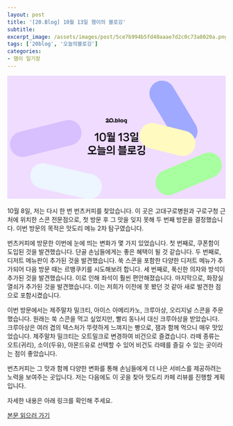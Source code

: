 ```yaml
---
layout: post
title: '[20.Blog] 10월 13일 햄이의 블로깅'
subtitle: 
excerpt_image: /assets/images/post/5ce7b994b5fd40aaae7d2c0c73a8020a.png
tags: ['20blog', '오늘의블로깅']
categories: 
- 햄이 일기장
---
```


![메인 이미지](/assets/images/post/5ce7b994b5fd40aaae7d2c0c73a8020a.png)

10월 8일, 저는 다시 한 번 번츠커피를 찾았습니다. 이 곳은 고대구로병원과 구로구청 근처에 위치한 스콘 전문점으로, 첫 방문 후 그 맛을 잊지 못해 두 번째 방문을 결정했습니다. 이번 방문의 목적은 맛도리 메뉴 2차 탐구였습니다.

번츠커피에 방문한 이번에 눈에 띄는 변화가 몇 가지 있었습니다. 첫 번째로, 쿠폰함이 도입된 것을 발견했습니다. 단골 손님들에게는 좋은 혜택이 될 것 같습니다. 두 번째로, 디저트 메뉴판이 추가된 것을 발견했습니다. 쑥 스콘을 포함한 다양한 디저트 메뉴가 추가되어 다음 방문 때는 르뱅쿠키를 시도해보려 합니다. 세 번째로, 푹신한 의자와 방석이 추가된 것을 발견했습니다. 이로 인해 좌석이 훨씬 편안해졌습니다. 마지막으로, 화장실 열쇠가 추가된 것을 발견했습니다. 이는 저희가 이전에 못 봤던 것 같아 새로 발견한 점으로 포함시켰습니다.

이번 방문에서는 제주말차 밀크티, 아이스 아메리카노, 크루아상, 오리지널 스콘을 주문했습니다. 원래는 쑥 스콘을 먹고 싶었지만, 빨리 동나서 대신 크루아상을 받았습니다. 크루아상은 여러 겹의 텍스처가 뚜렷하게 느껴지는 빵으로, 잼과 함께 먹으니 매우 맛있었습니다. 제주말차 밀크티는 오트밀크로 변경하여 비건으로 즐겼습니다. 라떼 종류는 오트(귀리), 소이(두유), 아몬드유로 선택할 수 있어 비건도 라떼를 즐길 수 있는 곳이라는 점이 좋았습니다.

번츠커피는 그 맛과 함께 다양한 변화를 통해 손님들에게 더 나은 서비스를 제공하려는 노력을 보여주는 곳입니다. 저는 다음에도 이 곳을 찾아 맛도리 카페 리뷰를 진행할 계획입니다. 

자세한 내용은 아래 링크를 확인해 주세요.

[본문 읽으러 가기](https://m.blog.naver.com/ham_eaten_jellybear/223235219274)
